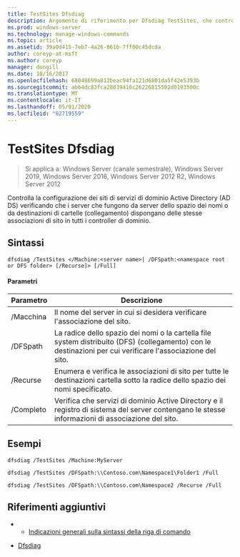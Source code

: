 ```yaml
---
title: TestSites Dfsdiag
description: Argomento di riferimento per Dfsdiag TestSites, che controlla la configurazione dei siti di servizi di dominio Active Directory (AD DS) verificando che i server che fungono da server dello spazio dei nomi o cartella (collegamento) abbiano le stesse associazioni di sito in tutti i controller di dominio.
ms.prod: windows-server
ms.technology: manage-windows-commands
ms.topic: article
ms.assetid: 39a0d415-7eb7-4a26-861b-7ff00c45dcda
author: coreyp-at-msft
ms.author: coreyp
manager: dongill
ms.date: 10/16/2017
ms.openlocfilehash: 68048699a812beac94fa121d6801da5f42e5393b
ms.sourcegitcommit: ab64dc83fca28039416c26226815502d0193500c
ms.translationtype: MT
ms.contentlocale: it-IT
ms.lasthandoff: 05/01/2020
ms.locfileid: "82719559"
---
```

# <a name="dfsdiag-testsites"></a>TestSites Dfsdiag

> Si applica a: Windows Server (canale semestrale), Windows Server 2019, Windows Server 2016, Windows Server 2012 R2, Windows Server 2012

Controlla la configurazione dei siti di servizi di dominio Active Directory (AD DS) verificando che i server che fungono da server dello spazio dei nomi o da destinazioni di cartelle (collegamento) dispongano delle stesse associazioni di sito in tutti i controller di dominio.

## <a name="syntax"></a>Sintassi  
  
```  
dfsdiag /TestSites </Machine:<server name>| /DFSpath:<namespace root or DFS folder> [/Recurse]> [/Full]  
```  
  
#### <a name="parameters"></a>Parametri  
  
|Parametro|Descrizione|  
|-------|--------|  
|\/Macchina<server name>|Il nome del server in cui si desidera verificare l'associazione del sito.|  
|\/DFSpath<namespace root or DFS folder>|La radice dello spazio dei nomi o la cartella file system distribuito (DFS) (collegamento) con le destinazioni per cui verificare l'associazione del sito.|  
|\/Recurse|Enumera e verifica le associazioni di sito per tutte le destinazioni cartella sotto la radice dello spazio dei nomi specificato.|  
|\/Completo|Verifica che servizi di dominio Active Directory e il registro di sistema del server contengano le stesse informazioni di associazione del sito.|  
  
## <a name="examples"></a>Esempi  
  
```  
dfsdiag /TestSites /Machine:MyServer  
```  
 
```  
dfsdiag /TestSites /DFSpath:\\Contoso.com\Namespace1\Folder1 /Full  
```  
  
```  
dfsdiag /TestSites /DFSpath:\\Contoso.com\Namespace2 /Recurse /Full  
```  
  
## <a name="additional-references"></a>Riferimenti aggiuntivi  
  
-   - [Indicazioni generali sulla sintassi della riga di comando](command-line-syntax-key.md)  
  
-   [Dfsdiag](dfsdiag.md)  
  

